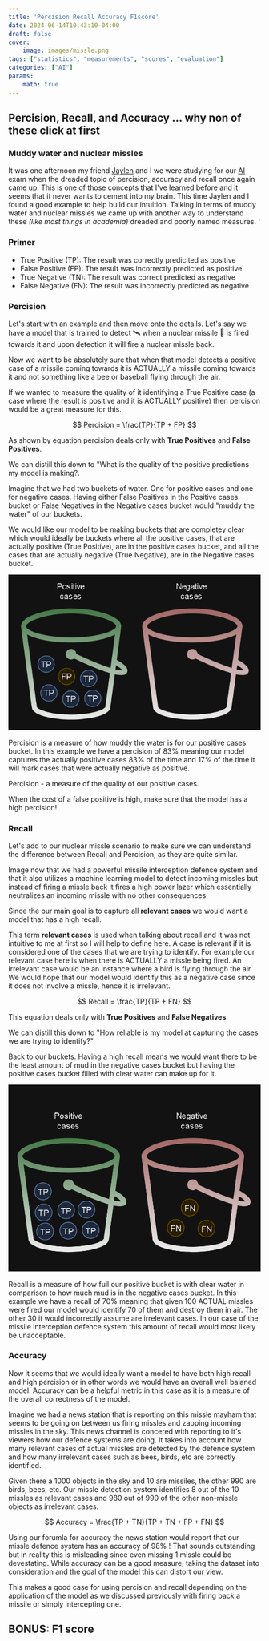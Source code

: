 ```yaml
---
title: 'Percision Recall Accuracy F1score'
date: 2024-06-14T10:43:10-04:00
draft: false
cover: 
    image: images/missle.png
tags: ["statistics", "measurements", "scores", "evaluation"]
categories: ["AI"]
params: 
    math: true
---
```


## Percision, Recall, and Accuracy ... why non of these click at first

### Muddy water and nuclear missles 

It was one afternoon my friend [Jaylen](https://www.linkedin.com/in/jaylen-brown-6a70511a3/) and I we were studying for our [AI](https://omscs.gatech.edu/cs-6601-artificial-intelligence) exam when the dreaded topic of percision, accuracy and recall once again came up. This is one of those concepts that I've learned before and it seems that it never wants to cement into my brain. This time Jaylen and I found a good example to help build our intuition. Talking in terms of muddy water and nuclear missles we came up with another way to understand these *(like most things in academia)* dreaded and poorly named measures. '

### Primer 

- True Positive (TP): The result was correctly predicited as positive  
- False Positive (FP): The result was incorrectly predicted as positive 
- True Negative (TN): The result was correct predicted as negative 
- False Negative (FN): The result was incorrectly predicted as negative

### Percision

Let's start with an example and then move onto the details. Let's say we have a model that is trained to detect :artificial_satellite: when a nuclear missile :rocket: is fired towards it and upon detection it will fire a nuclear missle back. 

Now we want to be absolutely sure that when that model detects a positive case of a missile coming towards it is ACTUALLY a missile coming towards it and not something like a bee or baseball flying through the air. 

If we wanted to measure the quality of it identifying a True Positive case (a case where the result is positive and it is ACTUALLY positive) then percision would be a great measure for this.

$$
Percision = \frac{TP}{TP + FP}
$$

As shown by equation percision deals only with **True Positives** and **False Positives**.

We can distill this down to "What is the quality of the positive predictions my model is making?.

Imagine that we had two buckets of water. One for positive cases and one for negative cases. Having either False Positives in the Positive cases bucket or False Negatives in the Negative cases bucket would "muddy the water" of our buckets. 

We would like our model to be making buckets that are completey clear which would ideally be buckets where all the positive cases, that are actually positive (True Positive), are in the positive cases bucket, and all the cases that are actually negative (True Negative), are in the Negative cases bucket. 

![percision example image](images/percision.png)

Percision is a measure of how muddy the water is for our positive cases bucket. In this example we have a percision of 83% meaning our model captures the actually positive cases 83% of the time and 17% of the time it will mark cases that were actually negative as positive. 

Percision - a measure of the quality of our positive cases. 

When the cost of a false positive is high, make sure that the model has a high percision!
### Recall

Let's add to our nuclear missle scenario to make sure we can understand the difference between Recall and Percision, as they are quite similar. 

Image now that we had a powerful missile interception defence system and that it also utilizes a machine learning model to detect incoming missles but instead of firing a missle back it fires a high power lazer which essentially neutralizes an incoming missle with no other consequences. 

Since the our main goal is to capture all **relevant cases** we would want a model that has a high recall. 

This term **relevant cases** is used when talking about recall and it was not intuitive to me at first so I will help to define here. A case is relevant if it is considered one of the cases that we are trying to identify. For example our relevant case here is when there is ACTUALLY a missle being fired. An irrelevant case would be an instance where a bird is flying through the air. We would hope that our model would identify this as a negative case since it does not involve a missle, hence it is irrelevant.    

$$
Recall = \frac{TP}{TP + FN}
$$

This equation deals only with **True Positives** and **False Negatives**. 

We can distill this down to "How reliable is my model at capturing the cases we are trying to identify?".

Back to our buckets. Having a high recall means we would want there to be the least amount of mud in the negative cases bucket but having the positive cases bucket filled with clear water can make up for it. 

![recall example image](images/recall.png)

Recall is a measure of how full our positive bucket is with clear water in comparison to how much mud is in the negative cases bucket. In this example we have a recall of 70% meaning that given 100 ACTUAL missles were fired our model would identify 70 of them and destroy them in air. The other 30 it would incorrectly assume are irrelevant cases. In our case of the missile interception defence system this amount of recall would most likely be unacceptable. 

### Accuracy 

Now it seems that we would ideally want a model to have both high recall and high percision or in other words we would have an overall well balaned model. Accuracy can be a helpful metric in this case as it is a measure of the overall correctness of the model. 

Imagine we had a news station that is reporting on this missle mayham that seems to be going on between us firing missles and zapping incoming missles in the sky. This news channel is concered with reporting to it's viewers how our defence systems are doing. It takes into account how many relevant cases of actual missles are detected by the defence system and how many irrelevant cases such as bees, birds, etc are correctly identified. 

Given there a 1000 objects in the sky and 10 are missiles, the other 990 are birds, bees, etc. Our missle detection system identifies 8 out of the 10 missles as relevant cases and 980 out of 990 of the other non-missle objects as irrelevant cases. 

$$
Accuracy = \frac{TP + TN}{TP + TN + FP + FN}
$$

Using our forumla for accuracy the news station would report that our missle defence system has an accuracy of 98% ! That sounds outstanding but in reality this is misleading since even missing 1 missle could be devestating. While accuracy can be a good measure, taking the dataset into consideration and the goal of the model this can distort our view. 

This makes a good case for using percision and recall depending on the application of the model as we discussed previously with firing back a missile or simply intercepting one. 

## BONUS: F1 score 


 